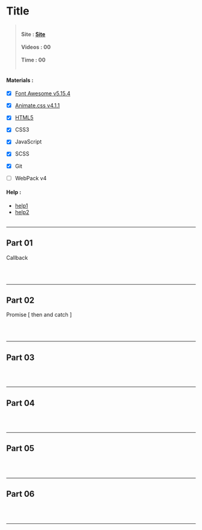 
# **Title**

> <br> **Site :  [Site](http://microsoft.com/ "Site")**
<br> <br> **Videos : 00**
<br> <br> **Time : 00** 
<br> <br>


#### **Materials :**
- [x] [Font Awesome v5.15.4](https://fontawesome.com/ "fontawesome.com")
- [x] [Animate.css v4.1.1](https://animate.style/ "animate.style")
- [x] [HTML5](https://www.w3schools.com/html/html5_semantic_elements.asp "HTML5 Semantic Elements")
- [x] CSS3
- [x] JavaScript
- [x] SCSS
- [x] Git
- [ ] WebPack v4 


#### **Help :**
* [help1](http://microsoft.com/ "help1")
* [help2](http://microsoft.com/ "help2")
<br><br>



---
## Part 01
Callback

<br><br>

---
## Part 02
 Promise [ then and catch ]

<br><br>

---
## Part 03


<br><br>

---
## Part 04


<br><br>

---
## Part 05


<br><br>

---
## Part 06


<br><br>

---